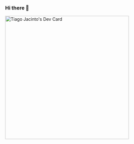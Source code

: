 ### Hi there 👋


<a href="https://app.daily.dev/Justin92"><img src="https://api.daily.dev/devcards/52ff30c17bd44074b5743ddd3bdca3f5.png?r=rk6" width="400" alt="Tiago Jacinto's Dev Card"/></a>
<!--
**TiagoJacinto92/TiagoJacinto92** is a ✨ _special_ ✨ repository because its `README.md` (this file) appears on your GitHub profile.

Here are some ideas to get you started:

- 🔭 I’m currently working on ...
- 🌱 I’m currently learning ...
- 👯 I’m looking to collaborate on ...
- 🤔 I’m looking for help with ...
- 💬 Ask me about ...
- 📫 How to reach me: ...
- 😄 Pronouns: ...
- ⚡ Fun fact: ...
-->

